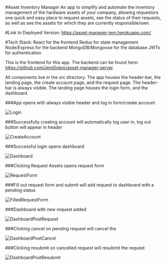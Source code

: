 #Asset Inventory Manager
An app to simplify and automate the inventory management of the hardware assets of your company, allowing requestors one quick and easy place to request assets, see the status of their requests, as well as see the assets for which they are currently responsible/own. 

#Link to Deployed Version:
https://asset-manager-jem.herokuapp.com/

#Tech Stack:
React for the frontend
Redux for state management
Node/Express for the backend
MongoDB/Mongoose for the database
JWTs for authentication

This is the frontend for this app.  The backend can be found here: https://github.com/JemDobro/asset-manager-server.

All components live in the src directory. 
The app houses the header-bar, the landing page, the create account page, and the request page.  The header-bar is always visible.
The landing page houses the login form, and the dashboard.

###App opens with always visible header and log in form/create account

![Login](img/LogIn.PNG)

###Successfully creating account will automatically log user in, log out button will appear in header

![CreateAccount](img/CreateAccount.PNG)

###Successful login opens dashboard

![Dashboard](img/Dashboard1.PNG)

###Clicking Request Assets opens request form

![RequestForm](img/RequestForm.PNG)

###Fill out request form and submit will add request to dashboard with a pending status

![FilledRequestForm](img/FilledRequestForm.PNG)

###Dashboard with new request added

![DashboardPostRequest](img/DashboardPostRequest.PNG)

###Clicking cancel on pending request will cancel the 

![DashboardPostCancel](img/DashboardPostCancel.PNG)

###Clicking resubmit on cancelled request will resubmit the request

![DashboardPostResubmit](img/DashboardPostResubmit.PNG)
